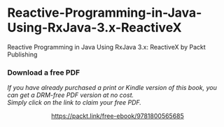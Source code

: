 # Reactive-Programming-in-Java-Using-RxJava-3.x-ReactiveX
Reactive Programming in Java Using RxJava 3.x: ReactiveX by Packt Publishing
### Download a free PDF

 <i>If you have already purchased a print or Kindle version of this book, you can get a DRM-free PDF version at no cost.<br>Simply click on the link to claim your free PDF.</i>
<p align="center"> <a href="https://packt.link/free-ebook/9781800565685">https://packt.link/free-ebook/9781800565685 </a> </p>